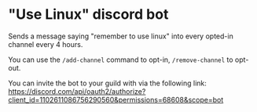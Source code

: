 # "Use Linux" discord bot
Sends a message saying "remember to use linux" into every opted-in channel every 4 hours.

You can use the `/add-channel` command to opt-in, `/remove-channel` to opt-out.

You can invite the bot to your guild with via the following link:
https://discord.com/api/oauth2/authorize?client_id=1102611086756290560&permissions=68608&scope=bot

